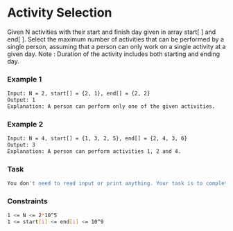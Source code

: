 # Activity Selection

Given N activities with their start and finish day given in array start[ ] and end[ ]. Select the maximum number of activities that can be performed by a single person, assuming that a person can only work on a single activity at a given day.
Note : Duration of the activity includes both starting and ending day.

### Example 1
```sh
Input: N = 2, start[] = {2, 1}, end[] = {2, 2}
Output: 1
Explanation: A person can perform only one of the given activities.
```

### Example 2
```sh
Input: N = 4, start[] = {1, 3, 2, 5}, end[] = {2, 4, 3, 6}
Output: 3
Explanation: A person can perform activities 1, 2 and 4.
```

### Task
```sh
You don't need to read input or print anything. Your task is to complete the function activityselection() which takes array start[ ], array end[ ] and integer N as input parameters and returns the maximum number of activities that can be done.
```

### Constraints
```sh
1 <= N <= 2*10^5
1 <= start[i] <= end[i] <= 10^9
```
